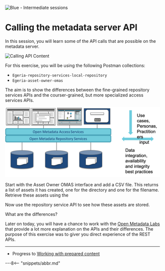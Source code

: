 <!-- SPDX-License-Identifier: CC-BY-4.0 -->
<!-- Copyright Contributors to the ODPi Egeria project 2020. -->

![Blue - Intermediate sessions](egeria-dojo-session-coding-blue-intermediate-session.png)

# Calling the metadata server API

In this session, you will learn some of the API calls that are possible on the metadata server.

![Calling API Content](egeria-dojo-day-1-3-2-2-calling-server-api.png)

For this exercise, you will be using the following Postman collections:
* `Egeria-repository-services-local-repository`
* `Egeria-asset-owner-omas`

The aim is to show the differences between the fine-grained repository services APIs and the 
courser-grained, but more specialized access services APIs.

![Design philosophy](/guides/developer/design-philosophy-omas-omrs.png)

Start with the Asset Owner OMAS interface and add a CSV file.  This returns a list of assets it has created,
one for the directory and one for the filename.  Retrieve these assets using the 

Now use the repository service API to see how these assets are stored.

What are the differences?

Later on today, you will have a chance to work with the [Open Metadata Labs](/education/open-metadata-labs/overview)
that provide a lot more explanation on the APIs and their differences.
The purpose of this exercise was to giver you direct experience of the REST APIs.

----
* Progress to [Working with prepared content](egeria-dojo-day-1-3-2-3-working-with-archives.md)

---8<-- "snippets/abbr.md"
